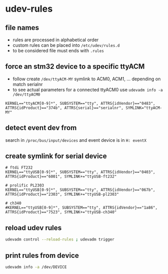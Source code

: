 # udev-rules

## file names

- rules are processed in alphabetical order
- custom rules can be placed into `/etc/udev/rules.d`
- to be considered file must ends with `.rules`

## force an stm32 device to a specific ttyACM

- follow create `/dev/ttyACM-MY` symlink to ACM0, ACM1, ... depending on match serialnr
- to see actual parameters for a connected ttyACM0 use `udevadm info -a /dev/ttyACM0`

```udev
KERNEL=="ttyACM[0-9]*", SUBSYSTEM=="tty", ATTRS{idVendor}=="0483", ATTRS{idProduct}=="374b", ATTRS{serial}=="serialnr", SYMLINK="ttyACM-MY"
```

## detect event dev from 

search in `/proc/bus/input/devices` and event device is in `H: eventX`

## create symlink for serial device

```udev
# ftdi FT232
KERNEL=="ttyUSB[0-9]*", SUBSYSTEM=="tty", ATTRS{idVendor}=="0403", ATTRS{idProduct}=="6001", SYMLINK+="ttyUSB-ft232"

# prolific PL2303
KERNEL=="ttyUSB[0-9]*", SUBSYSTEM=="tty", ATTRS{idVendor}=="067b", ATTRS{idProduct}=="2303", SYMLINK+="ttyUSB-pl2303"

# ch340
#KERNEL=="ttyUSB[0-9]*", SUBSYSTEM=="tty", ATTRS{idVendor}=="1a86", ATTRS{idProduct}=="7523", SYMLINK+="ttyUSB-ch340"
```

## reload udev rules

```sh
udevadm control --reload-rules ; udevadm trigger
```

## print rules from device

```sh
udevadm info -a /dev/DEVICE
```